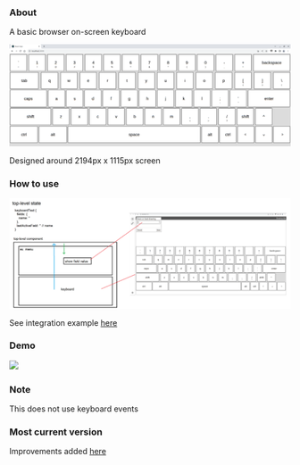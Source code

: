 ### About

A basic browser on-screen keyboard

<img src="./web-keyboard.png"/>

Designed around 2194px x 1115px screen

### How to use

<img src="./how-to-use-keyboard.png"/>

See integration example [here](https://github.com/jdc-cunningham/cross-platform-app/blob/latest/desktop/reactjs/src/App.js#L6)

### Demo

<img src="./demo.gif"/>

### Note

This does not use keyboard events

### Most current version

Improvements added [here](https://github.com/jdc-cunningham/cross-platform-app/tree/master/desktop)
